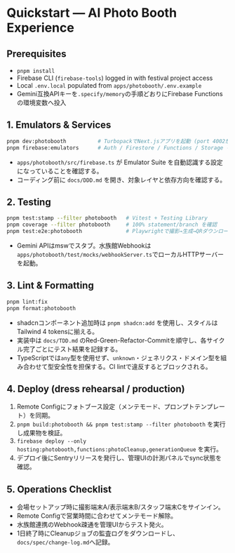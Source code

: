 # Quickstart — AI Photo Booth Experience

## Prerequisites
- `pnpm install`
- Firebase CLI (`firebase-tools`) logged in with festival project access
- Local `.env.local` populated from `apps/photobooth/.env.example`
- Gemini互換APIキーを`.specify/memory`の手順どおりにFirebase Functionsの環境変数へ投入

## 1. Emulators & Services
```bash
pnpm dev:photobooth          # TurbopackでNext.jsアプリを起動 (port 4002想定)
pnpm firebase:emulators      # Auth / Firestore / Functions / Storage を起動
```
- `apps/photobooth/src/firebase.ts` が Emulator Suite を自動認識する設定になっていることを確認する。
- コーディング前に `docs/DDD.md` を開き、対象レイヤと依存方向を確認する。

## 2. Testing
```bash
pnpm test:stamp --filter photobooth   # Vitest + Testing Library
pnpm coverage --filter photobooth     # 100% statement/branch を確認
pnpm test:e2e:photobooth              # Playwrightで撮影→生成→QRダウンロードを再現
```
- Gemini APIはmswでスタブ。水族館Webhookは`apps/photobooth/test/mocks/webhookServer.ts`でローカルHTTPサーバーを起動。

## 3. Lint & Formatting
```bash
pnpm lint:fix
pnpm format:photobooth
```
- shadcnコンポーネント追加時は `pnpm shadcn:add` を使用し、スタイルはTailwind 4 tokensに揃える。
- 実装中は `docs/TDD.md` のRed-Green-Refactor-Commitを順守し、各サイクル完了ごとにテスト結果を記録する。
- TypeScriptでは`any`型を使用せず、`unknown`・ジェネリクス・ドメイン型を組み合わせて型安全性を担保する。CI lintで違反するとブロックされる。

## 4. Deploy (dress rehearsal / production)
1. Remote Configにフォトブース設定（メンテモード、プロンプトテンプレート）を同期。
2. `pnpm build:photobooth && pnpm test:stamp --filter photobooth` を実行し成果物を検証。
3. `firebase deploy --only hosting:photobooth,functions:photoCleanup,generationQueue` を実行。
4. デプロイ後にSentryリリースを発行し、管理UIの計測パネルでsync状態を確認。

## 5. Operations Checklist
- 会場セットアップ時に撮影端末A/表示端末B/スタッフ端末Cをサインイン。
- Remote Configで営業時間に合わせてメンテモード解除。
- 水族館連携のWebhook疎通を管理UIからテスト発火。
- 1日終了時にCleanupジョブの監査ログをダウンロードし、`docs/spec/change-log.md`へ記録。
